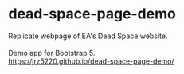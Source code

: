 # dead-space-page-demo
Replicate webpage of EA's Dead Space website.\
\
Demo app for Bootstrap 5.\
https://jrz5220.github.io/dead-space-page-demo/
